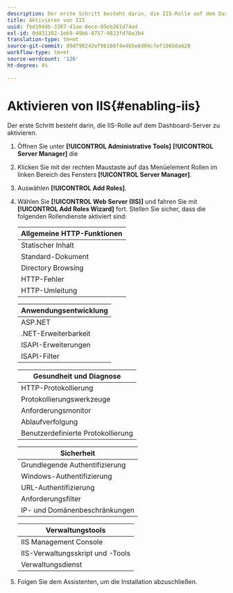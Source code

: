 ```yaml
---
description: Der erste Schritt besteht darin, die IIS-Rolle auf dem Dashboard-Server zu aktivieren.
title: Aktivieren von IIS
uuid: fbd194db-3307-41ae-8ece-05eb261d74ad
exl-id: 0d431302-1e69-49b6-8757-9823fd70a3b4
translation-type: tm+mt
source-git-commit: d9df90242ef96188f4e4b5e6d04cfef196b0a628
workflow-type: tm+mt
source-wordcount: '126'
ht-degree: 4%

---
```


# Aktivieren von IIS{#enabling-iis}

Der erste Schritt besteht darin, die IIS-Rolle auf dem Dashboard-Server zu aktivieren.

1. Öffnen Sie unter **[!UICONTROL Administrative Tools]** **[!UICONTROL Server Manager]** die
1. Klicken Sie mit der rechten Maustaste auf das Menüelement Rollen im linken Bereich des Fensters **[!UICONTROL Server Manager]**.
1. Auswählen **[!UICONTROL Add Roles]**.
1. Wählen Sie **[!UICONTROL Web Server (IIS)]** und fahren Sie mit **[!UICONTROL Add Roles Wizard]** fort. Stellen Sie sicher, dass die folgenden Rollendienste aktiviert sind:

   | Allgemeine HTTP-Funktionen |
   |---|
   | Statischer Inhalt |
   | Standard-Dokument |
   | Directory Browsing |
   | HTTP-Fehler |
   | HTTP-Umleitung |

   | Anwendungsentwicklung |
   |---|
   | ASP.NET |
   | .NET-Erweiterbarkeit |
   | ISAPI-Erweiterungen |
   | ISAPI-Filter |

   | Gesundheit und Diagnose |
   |---|
   | HTTP-Protokollierung |
   | Protokollierungswerkzeuge |
   | Anforderungsmonitor |
   | Ablaufverfolgung |
   | Benutzerdefinierte Protokollierung |

   | Sicherheit |
   |---|
   | Grundlegende Authentifizierung |
   | Windows-Authentifizierung |
   | URL-Authentifizierung |
   | Anforderungsfilter |
   | IP- und Domänenbeschränkungen |

   | Verwaltungstools |
   |---|
   | IIS Management Console |
   | IIS-Verwaltungsskript und -Tools |
   | Verwaltungsdienst |

1. Folgen Sie dem Assistenten, um die Installation abzuschließen.
